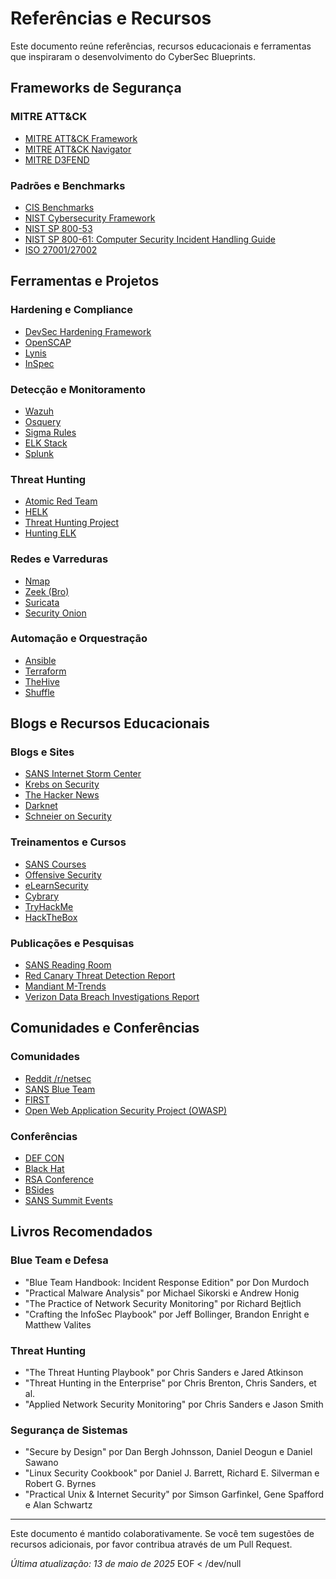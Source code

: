 # Referências e Recursos

Este documento reúne referências, recursos educacionais e ferramentas que inspiraram o desenvolvimento do CyberSec Blueprints.

## Frameworks de Segurança

### MITRE ATT&CK
- [MITRE ATT&CK Framework](https://attack.mitre.org/)
- [MITRE ATT&CK Navigator](https://mitre-attack.github.io/attack-navigator/)
- [MITRE D3FEND](https://d3fend.mitre.org/)

### Padrões e Benchmarks
- [CIS Benchmarks](https://www.cisecurity.org/cis-benchmarks/)
- [NIST Cybersecurity Framework](https://www.nist.gov/cyberframework)
- [NIST SP 800-53](https://csrc.nist.gov/publications/detail/sp/800-53/rev-5/final)
- [NIST SP 800-61: Computer Security Incident Handling Guide](https://csrc.nist.gov/publications/detail/sp/800-61/rev-2/final)
- [ISO 27001/27002](https://www.iso.org/isoiec-27001-information-security.html)

## Ferramentas e Projetos

### Hardening e Compliance
- [DevSec Hardening Framework](https://dev-sec.io/)
- [OpenSCAP](https://www.open-scap.org/)
- [Lynis](https://cisofy.com/lynis/)
- [InSpec](https://www.inspec.io/)

### Detecção e Monitoramento
- [Wazuh](https://wazuh.com/)
- [Osquery](https://osquery.io/)
- [Sigma Rules](https://github.com/SigmaHQ/sigma)
- [ELK Stack](https://www.elastic.co/elastic-stack)
- [Splunk](https://www.splunk.com/)

### Threat Hunting
- [Atomic Red Team](https://atomicredteam.io/)
- [HELK](https://github.com/Cyb3rWard0g/HELK)
- [Threat Hunting Project](https://www.threathunting.net/)
- [Hunting ELK](https://github.com/Cyb3rWard0g/HELK)

### Redes e Varreduras
- [Nmap](https://nmap.org/)
- [Zeek (Bro)](https://zeek.org/)
- [Suricata](https://suricata.io/)
- [Security Onion](https://securityonionsolutions.com/)

### Automação e Orquestração
- [Ansible](https://www.ansible.com/)
- [Terraform](https://www.terraform.io/)
- [TheHive](https://thehive-project.org/)
- [Shuffle](https://shuffler.io/)

## Blogs e Recursos Educacionais

### Blogs e Sites
- [SANS Internet Storm Center](https://isc.sans.edu/)
- [Krebs on Security](https://krebsonsecurity.com/)
- [The Hacker News](https://thehackernews.com/)
- [Darknet](https://www.darknet.org.uk/)
- [Schneier on Security](https://www.schneier.com/)

### Treinamentos e Cursos
- [SANS Courses](https://www.sans.org/cyber-security-courses/)
- [Offensive Security](https://www.offensive-security.com/)
- [eLearnSecurity](https://elearnsecurity.com/)
- [Cybrary](https://www.cybrary.it/)
- [TryHackMe](https://tryhackme.com/)
- [HackTheBox](https://www.hackthebox.eu/)

### Publicações e Pesquisas
- [SANS Reading Room](https://www.sans.org/reading-room/)
- [Red Canary Threat Detection Report](https://redcanary.com/threat-detection-report/)
- [Mandiant M-Trends](https://www.mandiant.com/m-trends)
- [Verizon Data Breach Investigations Report](https://www.verizon.com/business/resources/reports/dbir/)

## Comunidades e Conferências

### Comunidades
- [Reddit /r/netsec](https://www.reddit.com/r/netsec/)
- [SANS Blue Team](https://www.sans.org/blue-team/)
- [FIRST](https://www.first.org/)
- [Open Web Application Security Project (OWASP)](https://owasp.org/)

### Conferências
- [DEF CON](https://defcon.org/)
- [Black Hat](https://www.blackhat.com/)
- [RSA Conference](https://www.rsaconference.com/)
- [BSides](http://www.securitybsides.com/)
- [SANS Summit Events](https://www.sans.org/cyber-security-summit/)

## Livros Recomendados

### Blue Team e Defesa
- "Blue Team Handbook: Incident Response Edition" por Don Murdoch
- "Practical Malware Analysis" por Michael Sikorski e Andrew Honig
- "The Practice of Network Security Monitoring" por Richard Bejtlich
- "Crafting the InfoSec Playbook" por Jeff Bollinger, Brandon Enright e Matthew Valites

### Threat Hunting
- "The Threat Hunting Playbook" por Chris Sanders e Jared Atkinson
- "Threat Hunting in the Enterprise" por Chris Brenton, Chris Sanders, et al.
- "Applied Network Security Monitoring" por Chris Sanders e Jason Smith

### Segurança de Sistemas
- "Secure by Design" por Dan Bergh Johnsson, Daniel Deogun e Daniel Sawano
- "Linux Security Cookbook" por Daniel J. Barrett, Richard E. Silverman e Robert G. Byrnes
- "Practical Unix & Internet Security" por Simson Garfinkel, Gene Spafford e Alan Schwartz

---

Este documento é mantido colaborativamente. Se você tem sugestões de recursos adicionais, por favor contribua através de um Pull Request.

*Última atualização: 13 de maio de 2025*
EOF < /dev/null